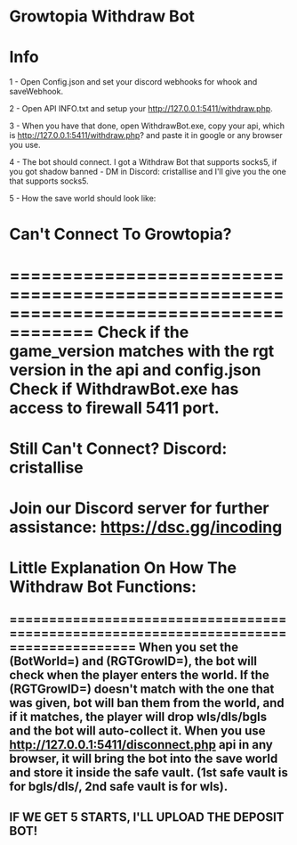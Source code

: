 Growtopia Withdraw Bot
======================================================================================

# Info
1 - Open Config.json and set your discord webhooks for whook and saveWebhook.

2 - Open API INFO.txt and setup your http://127.0.0.1:5411/withdraw.php.

3 - When you have that done, open WithdrawBot.exe, copy your api, which is http://127.0.0.1:5411/withdraw.php? and paste it in google or any browser you use.

4 - The bot should connect. I got a Withdraw Bot that supports socks5, if you got shadow banned - DM in Discord: cristallise and I'll give you the one that supports socks5.

5 - How the save world should look like:

# Can't Connect To Growtopia?
======================================================================================
Check if the game_version matches with the rgt version in the api and config.json
Check if WithdrawBot.exe has access to firewall 5411 port.
======================================================================================
# Still Can't Connect? Discord: cristallise
# Join our Discord server for further assistance: https://dsc.gg/incoding

# Little Explanation On How The Withdraw Bot Functions:
======================================================================================
When you set the (BotWorld=) and (RGTGrowID=), the bot will check when the player enters the world. If the (RGTGrowID=) doesn't match with the one that was given, bot will ban them from the world, and if it matches, the player will drop wls/dls/bgls and the bot will auto-collect it. When you use http://127.0.0.1:5411/disconnect.php api in any browser, it will bring the bot into the save world and store it inside the safe vault. (1st safe vault is for bgls/dls/, 2nd safe vault is for wls).
------------------------------------------------
IF WE GET 5 STARTS, I'LL UPLOAD THE DEPOSIT BOT!
------------------------------------------------
